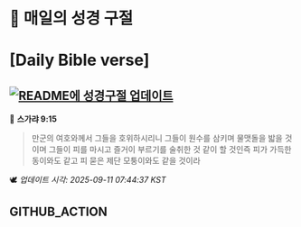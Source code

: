 # 🙏 매일의 성경 구절
# [Daily Bible verse]
## [![README에 성경구절 업데이트](https://github.com/DONGSUKA/first_test/actions/workflows/update-readme-bible.yml/badge.svg)](https://github.com/DONGSUKA/first_test/actions/workflows/update-readme-bible.yml)
<!-- START_BIBLE_VERSE -->
📖 **스가랴 9:15**
> 만군의 여호와께서 그들을 호위하시리니 그들이 원수를 삼키며 물맷돌을 밟을 것이며 그들이 피를 마시고 즐거이 부르기를 술취한 것 같이 할 것인즉 피가 가득한 동이와도 같고 피 묻은 제단 모퉁이와도 같을 것이라

🕊️ _업데이트 시각: 2025-09-11 07:44:37 KST_
  <!-- END_BIBLE_VERSE -->
## GITHUB_ACTION
